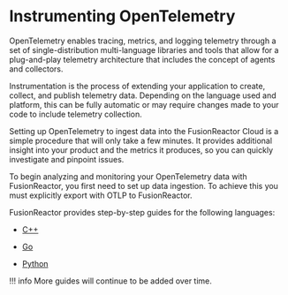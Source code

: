 # Instrumenting OpenTelemetry

OpenTelemetry enables tracing, metrics, and logging telemetry through a set of single-distribution multi-language libraries and tools that allow for a plug-and-play telemetry architecture that includes the concept of agents and collectors.

Instrumentation is the process of extending your application to create, collect, and publish telemetry data. Depending on the language used and platform, this can be fully automatic or may require changes made to your code to include telemetry collection.

Setting up OpenTelemetry to ingest data into the FusionReactor Cloud is a simple procedure that will only take a few minutes. It provides additional insight into your product and the metrics it produces, so you can quickly investigate and pinpoint issues.

To begin analyzing and monitoring your OpenTelemetry data with FusionReactor, you first need to set up data ingestion. To achieve this you must explicitly export with OTLP to FusionReactor.

FusionReactor provides step-by-step guides for the following languages: 

* [C++]()
* [Go](/Cloud/OpenTelemetry/Instrumenting-OTel/)

* [Python](/Cloud/OpenTelemetry/Python/)

!!! info
    More guides will continue to be added over time.
